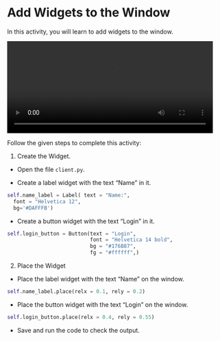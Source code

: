 Add Widgets to the Window
===========================


In this activity, you will learn to add widgets to the window.


<video src= "https://s3.amazonaws.com/media-p.slid.es/videos/1525749/pyl1Nk_c/sa2.mp4" width = "480" height = "215"></video>


Follow the given steps to complete this activity:


1. Create the Widget.


* Open the file `client.py`.


*  Create a label widget with the text “Name” in it.
~~~python
self.name_label = Label( text = "Name:",
  font = "Helvetica 12", 
  bg='#DAFFFB')
~~~
*  Create a button widget with the text “Login” in it.
~~~python
self.login_button = Button(text = "Login",
                           font = "Helvetica 14 bold",
                           bg = "#176B87",
                           fg = "#ffffff",)
~~~
2. Place the Widget
*  Place the label widget with the text “Name” on the window.
~~~python
self.name_label.place(relx = 0.1, rely = 0.2)
~~~
*  Place the button widget with the text “Login” on the window.
~~~python
self.login_button.place(relx = 0.4, rely = 0.55)
~~~


* Save and run the code to check the output.

